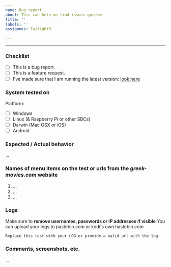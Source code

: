 ```yaml
---
name: Bug report
about: This can help me find issues quicker
title: ''
labels: ''
assignees: Twilight0

---
```


----

### Checklist

- [ ] This is a bug report.
- [ ] This is a feature request.
- [ ] I've made sure that I am running the latest version: [look here](https://github.com/Twilight0/plugin.video.AliveGR/blob/master/addon.xml#L2 "2.3.X")

### System tested on

Platform:

- [ ] Windows
- [ ] Linux (& Raspberry Pi or other SBCs)
- [ ] Darwin (Mac OSX or iOS)
- [ ] Android

### Expected / Actual behavior

...

### Names of menu items on the test or urls from the _greek-movies.com_ website

1. ...
2. ...
3. ...

### Logs

Make sure to **remove usernames, passwords or IP addresses if visible**
You can upload your logs to pastebin.com or kodi's own hastebin.com

```
Replace this test with your LOG or provide a valid url with the log.
```

### Comments, screenshots, etc.

...
